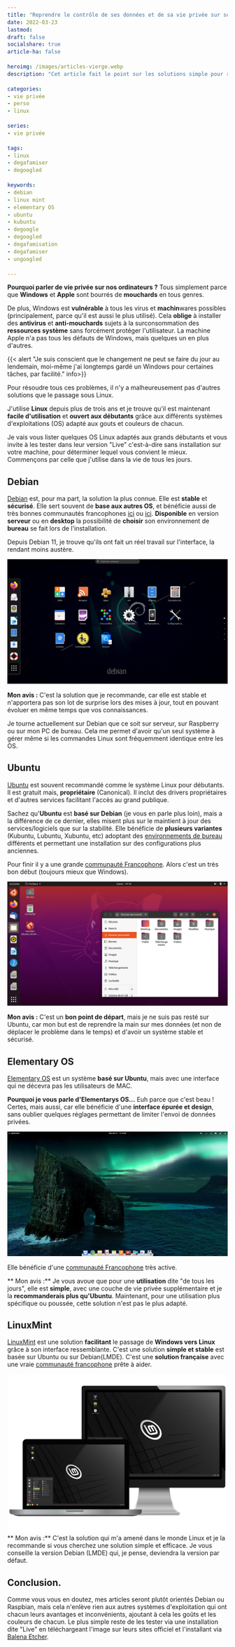 ```yaml
---
title: "Reprendre le contrôle de ses données et de sa vie privée sur son ordinateur"
date: 2022-03-23
lastmod: 
draft: false
socialshare: true
article-ha: false

heroimg: /images/articles-vierge.webp
description: "Cet article fait le point sur les solutions simple pour reprendre le contrôle de sa vie privée sur son ordinateur en vous listant les distributions Linux simple et accessible aux débutants."

categories:
- vie privée
- perso
- linux

series:
- vie privée
  
tags:
- linux
- degafamiser
- degoogled

keywords:
- debian
- linux mint
- elementary OS
- ubuntu
- kubuntu
- degoogle
- degoogled
- degafamisation
- degafamiser
- ungoogled

---
```


**Pourquoi parler de vie privée sur nos ordinateurs ?**
Tous simplement parce que **Windows** et **Apple** sont bourrés de **mouchards** en tous genres.

De plus, Windows est **vulnérable** à tous les virus et **machin**wares possibles (principalement, parce qu'il est aussi le plus utilisé). Cela **oblige** à installer des **antivirus** et **anti-mouchards** sujets à la surconsommation des **ressources système** sans forcément protéger l'utilisateur.
La machine Apple n'a pas tous les défauts de Windows, mais quelques un en plus d'autres.

{{< alert "Je suis conscient que le changement ne peut se faire du jour au lendemain, moi-même j'ai longtemps gardé un Windows pour certaines tâches, par facilité." info>}}

Pour résoudre tous ces problèmes, il n'y a malheureusement pas d'autres solutions que le passage sous Linux.

J'utilise **Linux** depuis plus de trois ans et je trouve qu'il est maintenant **facile d'utilisation** et **ouvert aux débutants** grâce aux différents systèmes d'exploitations (OS) adapté aux gouts et couleurs de chacun.

Je vais vous lister quelques OS Linux adaptés aux grands débutants et vous invite à les tester dans leur version "Live" c'est-à-dire sans installation sur votre machine, pour déterminer lequel vous convient le mieux.
Commençons par celle que j'utilise dans la vie de tous les jours.

## Debian
[Debian](https://www.debian.org/index.fr.html) est, pour ma part, la solution la plus connue. Elle est **stable** et **sécurisé**.
Elle sert souvent de **base aux autres OS**, et bénéficie aussi de très 
bonnes communautés francophones [ici](https://debian-facile.org/) ou 
[ici](https://france.debian.net/).
**Disponible** en version **serveur** ou en **desktop** la possibilité 
de **choisir** son environnement de **bureau** se fait lors de 
l'installation.

Depuis Debian 11, je trouve qu'ils ont fait un réel travail sur 
l'interface, la rendant moins austère.

![Interface Debian](img/debian.png)

**Mon avis :**
C'est la solution que je recommande, car elle est stable et n'apportera pas son lot de surprise lors des mises à jour, tout en pouvant évoluer en même temps que vos connaissances.

Je tourne actuellement sur Debian que ce soit sur serveur, sur Raspberry ou sur mon PC de bureau. Cela me permet d'avoir qu'un seul système à gérer même si les commandes Linux sont fréquemment identique entre les OS.

## Ubuntu
[Ubuntu](https://ubuntu.com/) est souvent recommandé comme le système Linux pour débutants. Il est gratuit mais, **propriétaire** (Canonical). 
Il inclut des drivers propriétaires et d'autres services facilitant l'accès au grand publique.

Sachez qu'**Ubuntu** est **basé sur Debian** (je vous en parle plus loin), mais a la différence de ce dernier, elles misent plus sur le maintient à jour des services/logiciels que sur la stabilité.
Elle bénéficie de **plusieurs variantes** (Kubuntu, Lubuntu, Xubuntu, etc) adoptant des [environnements de bureau](https://doc.ubuntu-fr.org/environnements) différents et permettant une installation sur des configurations plus anciennes.

Pour finir il y a une grande [communauté Francophone](https://www.ubuntu-fr.org/). Alors c'est un très bon début (toujours mieux que Windows).

![Interface Ubuntu Gnome](img/ubuntu.png)

**Mon avis :** 
C'est un **bon point de départ**, mais je ne suis pas resté sur Ubuntu, car mon but est de reprendre la main sur mes données (et non de déplacer le problème dans le temps) et d'avoir un système stable et sécurisé.

## Elementary OS
[Elementary OS](https://elementary.io/) est un système **basé sur Ubuntu**, mais avec une interface qui ne décevra pas les utilisateurs de MAC.

**Pourquoi je vous parle d'Elementarys OS...** Euh parce que c'est beau !
Certes, mais aussi, car elle bénéficie d'une **interface épurée et design**, sans oublier quelques réglages permettant de limiter l'envoi de données privées. 

![Interface Elementary OS](img/elementary.jpg)

Elle bénéficie d'une [communauté Francophone](https://www.elementaryos-fr.org/) très active.

** Mon avis :** 
Je vous avoue que pour une **utilisation** dite "de tous les jours", elle est **simple**, avec une couche de vie privée supplémentaire et je la **recommanderais plus qu'Ubuntu**.
Maintenant, pour une utilisation plus spécifique ou poussée, cette solution n'est pas le plus adapté.

## LinuxMint
[LinuxMint](https://linuxmint.com/) est une solution **facilitant** le passage de **Windows vers Linux** grâce à son interface ressemblante. 
C'est une solution **simple et stable** est basée sur Ubuntu ou sur Debian(LMDE). C'est une **solution française** avec une vraie [communauté francophone](https://forum-francophone-linuxmint.fr/) prête à aider.

![Interface LinuxMint](img/linuxmint.png)
** Mon avis :** 
C'est la solution qui m'a amené dans le monde Linux et je la recommande si vous cherchez une solution simple et efficace. Je vous conseille la version Debian (LMDE) qui, je pense, deviendra la version par défaut.

## Conclusion.
Comme vous vous en doutez, mes articles seront plutôt orientés Debian ou Raspbian, mais cela n'enlève rien aux autres systèmes d'exploitation qui ont chacun leurs avantages et inconvénients, ajoutant à cela les goûts et les couleurs de chacun.
Le plus simple reste de les tester via une installation dite "Live" en téléchargeant l'image sur leurs sites officiel et l'installant via [Balena Etcher](../balena_etcher/).
